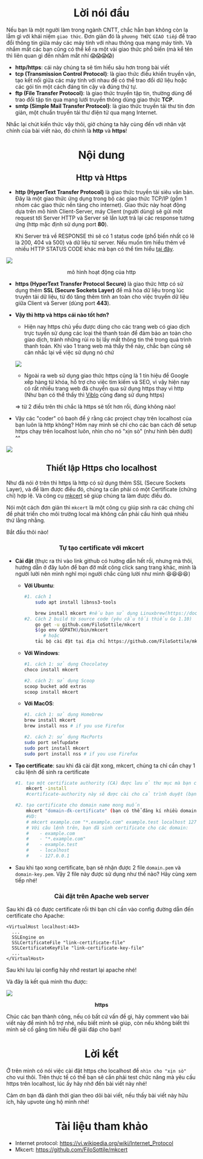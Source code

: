 <div align="center">
    
# Lời nói đầu
</div>

Nếu bạn là một người làm trong ngành CNTT, chắc hẳn bạn không còn lạ lẫm gì với khái niệm `giao thức`. Đơn giản đó là `phương THỨC` `GIAO tiếp` để trao đổi thông tin giữa máy các máy tính với nhau thông qua mạng máy tính. Và nhắm mắt các bạn cũng có thể kể ra một vài giao thức phổ biến (mà kể tên thì liên quan gì đến nhắm mắt nhỉ :scream::scream::scream::scream:)
- **http/https**: cái này chúng ta sẽ tìm hiểu sâu hơn trong bài viết
- **tcp (Transmission Control Protocol)**: là giao thức điều khiển truyền vận, tạo kết nối giữa các máy tính với nhau để có thể trao đổi dữ liệu hoặc các gói tin một cách đáng tin cậy và đúng thứ tự.
- **ftp (File Transfer Protocol)**: là giao thức truyền tập tin, thường dùng để trao đổi tập tin qua mạng lưới truyền thông dùng giao thức **TCP**.
- **smtp (Simple Mail Transfer Protocol)**: là giao thức truyền tải thư tín đơn giản, một chuẩn truyền tải thư điện tử qua mạng Internet.

Nhắc lại chút kiến thức vậy thôi, giờ chúng ta hãy cùng đến với nhân vật chính của bài viết nào, đó chính là **http** và **https**!

<div align="center">
    
# Nội dung
</div>

<div align="center">
    
## Http và Https
</div>

- **http (HyperText Transfer Protocol)** là giao thức truyền tải siêu văn bản. Đây là một giao thức ứng dụng trong bộ các giao thức TCP/IP (gồm 1 nhóm các giao thức nền tảng cho internet). Giao thức này hoạt động dựa trên mô hình Client-Server, máy Client (người dùng) sẽ gửi một request tới Server HTTP và Server sẽ lần lượt trả lại các response tương ứng (http mặc định sử dụng port **80**).

    Khi Server trả về RESPONSE thì sẽ có 1 status code (phổ biến nhất có lẽ là 200, 404 và 500) và dữ liệu từ server. Nếu muốn tìm hiểu thêm về nhiều HTTP STATUS CODE khác mà bạn có thể tìm hiểu [tại đây](https://viblo.asia/p/tim-hieu-ve-http-response-status-code-gDVK2MgX5Lj).

![](https://images.viblo.asia/6fd97415-4dd2-4621-aee6-2f914c53635e.png)
<div align="center">
        
mô hình hoạt động của http
</div>

- **https (HyperText Transfer Protocol Secure)** là giao thức http có sử dụng thêm **SSL (Secure Sockets Layer)** để mã hóa dữ liệu trong lúc truyền tải dữ liệu, từ đó tăng thêm tính an toàn cho việc truyền dữ liệu giữa Client và Server (dùng port **443**).
    
- **Vậy thì http và https cái nào tốt hơn?**
    
    + Hiện nay https chủ yếu được dùng cho các trang web có giao dịch trực tuyến sử dụng các loại thẻ thanh toán để đảm bảo an toàn cho giao dịch, tránh những rủi ro bị lấy mất thông tin thẻ trong quá trình thanh toán. Khi vào 1 trang web mà thấy thế này, chắc bạn cũng sẽ cân nhắc lại về việc sử dụng nó chứ
    
    ![](https://images.viblo.asia/34511f32-b0d1-4837-a9b1-bbd3371f0048.png)

    + Ngoài ra web sử dụng giao thức https cũng là 1 tín hiệu để Google xếp hàng từ khóa, hỗ trợ cho việc tìm kiếm và SEO, vì vậy hiện nay có rất nhiều trang web đã chuyển qua sử dụng https thay vì http (Như bạn có thể thấy thì [Viblo](https://viblo.asia) cũng đang sử dụng https)

    => từ 2 điều trên thì chắc là https sẽ tốt hơn rồi, đúng không nào!
    
- Vậy các "coder" có baoh để ý rằng các project chạy trên localhost của bạn luôn là http không? Hôm nay mình sẽ chỉ cho các bạn cách để setup https chạy trên localhost luôn, nhìn cho nó "xịn sò" (như hình bên dưới) ^^

![](https://images.viblo.asia/e42a446f-4216-4f61-a60c-13b9474b8f4e.png)

<div align="center">
    
## Thiết lập Https cho localhost
</div>

Như đã nói ở trên thì https là http có sử dụng thêm SSL (Secure Sockets Layer), và để làm được điều đó, chúng ta cần phải có một Certificate (chứng chỉ) hợp lệ. Và công cụ [mkcert](https://github.com/FiloSottile/mkcert) sẽ giúp chúng ta làm được điều đó.

Nói một cách đơn giản thì `mkcert` là một công cụ giúp sinh ra các chứng chỉ để phát triển cho môi trường local mà không cần phải cấu hình quá nhiều thứ lằng nhằng. 

Bắt đầu thôi nào!

<div align="center">
    
### Tự tạo certificate với mkcert
</div>

- **Cài đặt** (thực ra thì vào link github có hướng dẫn hết rồi, nhưng mà thôi, hướng dẫn ở đây luôn để bạn đỡ mất công click sang trang khác, mình là người lười nên mình nghĩ mọi người chắc cũng lười như mình :laughing::laughing::laughing::laughing:)

    - **Với Ubuntu**:
        ```bash
        #1. cách 1
            sudo apt install libnss3-tools 
        
            brew install mkcert #nếu bạn sử dụng Linuxbrew(https://docs.brew.sh/Homebrew-on-Linux)
       #2. Cách 2 build từ source code (yêu cầu tối thiểu Go 1.10)
            go get -u github.com/FiloSottile/mkcert
            $(go env GOPATH)/bin/mkcert
               # hoặc 
            tải bộ cài đặt tại địa chỉ https://github.com/FiloSottile/mkcert/releases
        ```
        
        
    - **Với Windows**:
        ```bash
        #1. cách 1: sử dụng Chocolatey
        choco install mkcert
        
        #2. cách 2: sử dụng Scoop
        scoop bucket add extras
        scoop install mkcert
        ```

    - **Với MacOS**:
        ```bash
        #1. cách 1: sử dụng Homebrew
        brew install mkcert
        brew install nss # if you use Firefox
        
        #2. cách 2: sử dụng MacPorts
        sudo port selfupdate
        sudo port install mkcert
        sudo port install nss # if you use Firefox
        ```

- **Tạo certificate**: sau khi đã cài đặt xong, mkcert, chúng ta chỉ cần chạy 1 câu lệnh để sinh ra certificate

    ```bash
    #1. tạo một certificate authority (CA) được lưu ở thư mục mà bạn cài mkcert.
        mkcert -install 
        #certificate-authority này sẽ được cài cho cả trình duyệt (bạn sẽ phải khởi động lại trình duyệt để certificate có thể có hiệu lực)
    
    #2. tạo certificate cho domain name mong muốn
        mkcert "domain-đk-certificate" (bạn có thể đăng kí nhiều domain chỉ với 1 câu lệnh)
        #VD: 
        # mkcert example.com "*.example.com" example.test localhost 127.0.0.1
        # Với câu lệnh trên, bạn đã sinh certificate cho các domain:
        #    - example.com
        #    - "*.example.com"
        #    - example.test
        #    - localhost
        #    - 127.0.0.1
    ```
    
- Sau khi tạo xong certificate, bạn sẽ nhận được 2 file `domain.pem` và `domain-key.pem`. Vậy 2 file này được sử dụng như thế nào?  Hãy cùng xem tiếp nhé!
    
<div align="center">
    
### Cài đặt trên Apache web server
</div>
Sau khi đã có được certificate rồi thì bạn chỉ cần vào config đường dẫn đến certificate cho Apache:

```
<VirtualHost localhost:443>
  ...
  SSLEngine on
  SSLCertificateFile "link-certificate-file"
  SSLCertificateKeyFile "link-certificate-key-file"
  ...
</VirtualHost>
```

Sau khi lưu lại config hãy nhớ restart lại apache nhé!

Và đây là kết quả mình thu được:

![](https://images.viblo.asia/2e50073e-a429-4b2b-a53d-af1ef48a135b.jpg)

<div align="center">

**https**
</div>

Chúc các bạn thành công, nếu có bất cứ vấn đề gì, hãy comment vào bài viết này để mình hỗ trợ nhé, nếu biết mình sẽ giúp, còn nếu không biết thì mình sẽ cố gắng tìm hiểu để giải đáp cho bạn!

<div align="center">
    
# Lời kết
</div>

Ở trên mình có nói việc cài đặt https cho localhost để `nhìn cho "xịn sò"` cho vui thôi. Trên thực tế có thể bạn sẽ cần phải test chức năng mà yêu cầu https trên localhost, lúc ấy hãy nhớ đến bài viết này nhé!

Cảm ơn bạn đã dành thời gian theo dõi bài viết, nếu thấy bài viết này hữu ích,  hãy upvote ủng hộ mình nhé!

<div align="center">
    
# Tài liệu tham khảo
</div>

- Internet protocol: https://vi.wikipedia.org/wiki/Internet_Protocol
- Mkcert: https://github.com/FiloSottile/mkcert